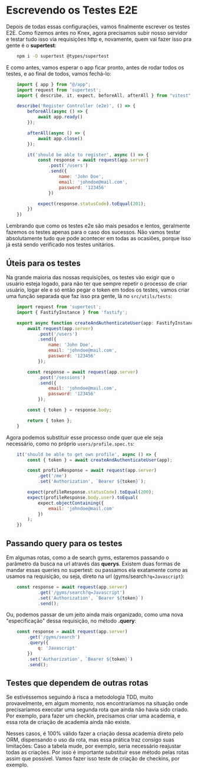 # Escrevendo os Testes E2E
Depois de todas essas configurações, vamos finalmente escrever os testes E2E. Como fizemos antes no Knex, agora precisamos subir nosso servidor e testar tudo isso via requisições http e, novamente, quem vai fazer isso pra gente é o **supertest**:

```sh
    npm i -D supertest @types/supertest
```

E como antes, vamos esperar o app ficar pronto, antes de rodar todos os testes, e ao final de todos, vamos fechá-lo:

```js
    import { app } from "@/app";
    import request from 'supertest';
    import { describe, it, expect, beforeAll, afterAll } from "vitest";

    describe('Register Controller (e2e)', () => {
        beforeAll(async () => {
            await app.ready()
        });

        afterAll(async () => {
            await app.close()
        });

        it('should be able to register', async () => {
            const response = await request(app.server)
                .post('/users')
                .send({
                    name: 'John Doe',
                    email: 'johndoe@mail.com',
                    password: '123456'
                })

            expect(response.statusCode).toEqual(201);
        })
    })
```

Lembrando que como os testes e2e são mais pesados e lentos, geralmente fazemos os testes apenas para o caso dos sucessos. Não vamos testar absolutamente tudo que pode acontecer em todas as ocasiões, porque isso já está sendo verificado nos testes unitários.

## Úteis para os testes
Na grande maioria das nossas requisições, os testes vão exigir que o usuário esteja logado, para não ter que sempre repetir o processo de criar usuário, logar ele e só então pegar o token em todos os testes, vamos criar uma função separada que faz isso pra gente, lá no `src/utils/tests`:

```js
    import request from 'supertest';
    import { FastifyInstance } from 'fastify';

    export async function createAndAuthenticateUser(app: FastifyInstance) {
        await request(app.server)
            .post('/users')
            .send({
                name: 'John Doe',
                email: 'johndoe@mail.com',
                password: '123456'
            });

        const response = await request(app.server)
            .post('/sessions')
            .send({
                email: 'johndoe@mail.com',
                password: '123456'
            });

        const { token } = response.body;

        return { token };
    }
```

Agora podemos substituir esse processo onde quer que ele seja necessário, como no próprio `users/profile.spec.ts`:

```js
    it('should be able to get own profile', async () => {
        const { token } = await createAndAuthenticateUser(app);

        const profileResponse = await request(app.server)
            .get('/me')
            .set('Authorization', `Bearer ${token}`);

        expect(profileResponse.statusCode).toEqual(200);
        expect(profileResponse.body.user).toEqual(
            expect.objectContaining({
                email: 'johndoe@mail.com'
            })
        );
    })
```

## Passando query para os testes
Em algumas rotas, como a de search gyms, estaremos passando o parâmetro da busca na url através das **querys**. Existem duas formas de mandar essas queries no supertest: ou passamos ela exatamente como as usamos na requisição, ou seja, direto na url (gyms/search`?q=Javascript`):

```js
    const response = await request(app.server)
            .get('/gyms/search?q=Javascript')
            .set('Authorization', `Bearer ${token}`)
            .send();
```

Ou, podemos passar de um jeito ainda mais organizado, como uma nova "especificação" dessa requisição, no método **.query**:

```js
    const response = await request(app.server)
        .get('/gyms/search')
        .query({
            q: 'Javascript'
        })
        .set('Authorization', `Bearer ${token}`)
        .send();
```

## Testes que dependem de outras rotas
Se estivéssemos seguindo à risca a metodologia TDD, muito provavelmente, em algum momento, nos encontraríamos na situação onde precisaríamos executar uma segunda rota que ainda não havia sido criado. Por exemplo, para fazer um checkin, precisamos criar uma academia, e essa rota de criação de academia ainda não existe. 

Nesses casos, é 100% válido fazer a criação dessa academia direto pelo ORM, dispensando o uso da rota, mas essa prática traz consigo suas limitações: Caso a tabela mude, por exemplo, seria necessário reajustar todas as criações. Por isso é importante substituir esse método pelas rotas assim que possível. Vamos fazer isso teste de criação de checkins, por exemplo. 